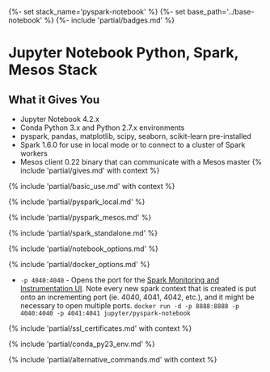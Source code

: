 {%- set stack_name='pyspark-notebook' %}
{%- set base_path='../base-notebook' %}
{%- include 'partial/badges.md' %}

# Jupyter Notebook Python, Spark, Mesos Stack

## What it Gives You

* Jupyter Notebook 4.2.x
* Conda Python 3.x and Python 2.7.x environments
* pyspark, pandas, matplotlib, scipy, seaborn, scikit-learn pre-installed
* Spark 1.6.0 for use in local mode or to connect to a cluster of Spark workers
* Mesos client 0.22 binary that can communicate with a Mesos master
{% include 'partial/gives.md' with context %}

{% include 'partial/basic_use.md' with context %}

{% include 'partial/pyspark_local.md' %}

{% include 'partial/pyspark_mesos.md' %}

{% include 'partial/spark_standalone.md' %}

{% include 'partial/notebook_options.md' %}

{% include 'partial/docker_options.md' %}
* `-p 4040:4040` - Opens the port for the [Spark Monitoring and Instrumentation UI](http://spark.apache.org/docs/latest/monitoring.html). Note every new spark context that is created is put onto an incrementing port (ie. 4040, 4041, 4042, etc.), and it might be necessary to open multiple ports. `docker run -d -p 8888:8888 -p 4040:4040 -p 4041:4041 jupyter/pyspark-notebook`

{% include 'partial/ssl_certificates.md' with context %}

{% include 'partial/conda_py23_env.md' %}

{% include 'partial/alternative_commands.md' with context %}
